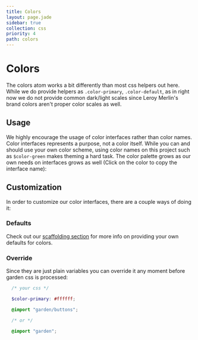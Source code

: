 ```yaml
---
title: Colors
layout: page.jade
sidebar: true
collection: css
priority: 4
path: colors
---
```


# Colors
The colors atom works a bit differently than most css helpers out here. While we do provide helpers as `.color-primary`, `.color-default`, as in right now we do not provide common dark/light scales since Leroy Merlin's brand colors aren't proper color scales as well.

## Usage
We highly encourage the usage of color interfaces rather than color names. Color interfaces represents a purpose, not a color itself. While you can and should use your own color scheme, using color names on this project such as `$color-green` makes theming a hard task. The color palette grows as our own needs on interfaces grows as well (Click on the color to copy the interface name):


<div class="palette">
  <div class="color color-primary-dark" data-clipboard-text="$color-primary-dark"></div>
  <div class="color color-primary" data-clipboard-text="$color-primary"></div>
  <div class="color color-primary-light" data-clipboard-text="$color-primary-light"></div>
  <div class="color color-primary-lighter" data-clipboard-text="$color-primary-lighter"></div>

  <div class="color color-secondary" data-clipboard-text="$color-secondary"></div>

  <div class="color color-default-darker" data-clipboard-text="$color-default-darker"></div>
  <div class="color color-default-dark" data-clipboard-text="$color-default-dark"></div>
  <div class="color color-default" data-clipboard-text="$color-default"></div>
  <div class="color color-default-light" data-clipboard-text="$color-default-light"></div>
  <div class="color color-default-lighter" data-clipboard-text="$color-default-lighter"></div>

  <div class="color color-neutral" data-clipboard-text="$color-neutral"></div>
  <div class="color color-text" data-clipboard-text="$color-text"></div>
  <div class="color color-warning" data-clipboard-text="$color-warning"></div>
  <div class="color color-error" data-clipboard-text="$color-error"></div>
  <div class="color color-danger" data-clipboard-text="$color-danger"></div>
</div>

## Customization
In order to customize our color interfaces, there are a couple ways of doing it:

### Defaults
Check out our [scaffolding section](scaffolding.md) for more info on providing your own defaults for colors.

### Override
Since they are just plain variables you can override it any moment before garden css is processed:

```scss
  /* your css */

  $color-primary: #ffffff;

  @import "garden/buttons";

  /* or */

  @import "garden";
```
